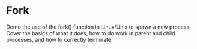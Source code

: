 # Fork
Demo the use of the fork() function in Linux/Unix to spawn a new process. Cover the basics of what it does, how to do work in parent and child processes, and how to correctly terminate
